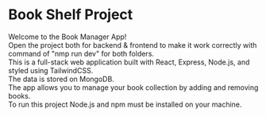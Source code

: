 # Book Shelf Project

Welcome to the Book Manager App! <br/>
Open the project both for backend & frontend to make it work correctly with command of "nmp run dev" for both folders. <br/>
This is a full-stack web application built with React, Express, Node.js, and styled using TailwindCSS.<br/>
The data is stored on MongoDB. <br/>
The app allows you to manage your book collection by adding and removing books.<br/>
To run this project Node.js and npm must be installed on your machine.<br/>
